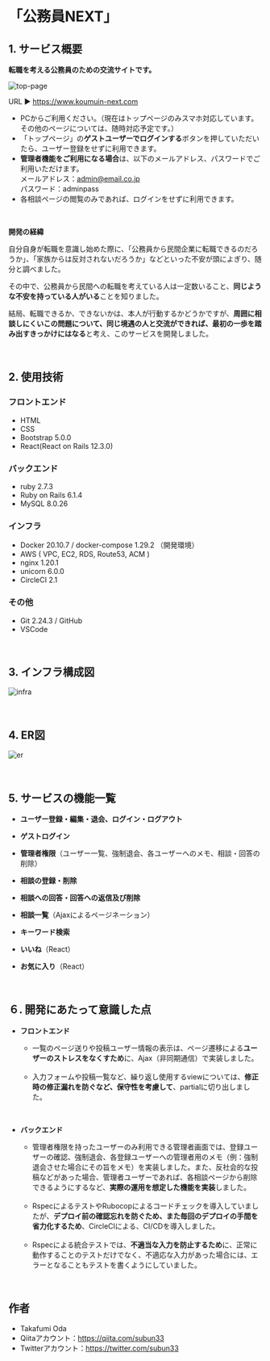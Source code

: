 # 「公務員NEXT」


## 1. サービス概要
**転職を考える公務員のための交流サイトです。**

![top-page](https://user-images.githubusercontent.com/79225764/140659191-d32939a7-6274-465e-8dfa-a703c943895b.jpeg)

  URL ▶︎ https://www.koumuin-next.com
-   PCからご利用ください。（現在はトップページのみスマホ対応しています。その他のページについては、随時対応予定です。）
-   「トップページ」の**ゲストユーザーでログインする**ボタンを押していただいたら、ユーザー登録をせずに利用できます。
-   **管理者機能をご利用になる場合**は、以下のメールアドレス、パスワードでご利用いただけます。
    <br>
    メールアドレス：admin@email.co.jp
    <br>
    パスワード：adminpass
-   各相談ページの閲覧のみであれば、ログインをせずに利用できます。

<br>

**開発の経緯**

自分自身が転職を意識し始めた際に、「公務員から民間企業に転職できるのだろうか」、「家族からは反対されないだろうか」などといった不安が頭によぎり、随分と調べました。

その中で、公務員から民間への転職を考えている人は一定数いること、**同じような不安を持っている人がいる**ことを知りました。

結局、転職できるか、できないかは、本人が行動するかどうかですが、**周囲に相談しにくいこの問題について、同じ境遇の人と交流ができれば、最初の一歩を踏み出すきっかけにはなる**と考え、このサービスを開発しました。

<br>

## 2. 使用技術

### フロントエンド

-   HTML
-   CSS
-   Bootstrap 5.0.0
-   React(React on Rails 12.3.0)

### バックエンド

-   ruby 2.7.3
-   Ruby on Rails 6.1.4
-   MySQL 8.0.26

### インフラ

-   Docker 20.10.7 / docker-compose 1.29.2 （開発環境）
-   AWS ( VPC, EC2, RDS, Route53, ACM )
-   nginx 1.20.1
-   unicorn 6.0.0
-   CircleCI 2.1

### その他

-   Git 2.24.3 / GitHub
-   VSCode

<br>

## 3. インフラ構成図
![infra](https://user-images.githubusercontent.com/79225764/141701796-1904a4ab-285d-4b93-801f-33cd2d06ebc0.png)

<br>

## 4. ER図
![er](https://user-images.githubusercontent.com/79225764/140621073-fe85639f-26a9-4c59-99a3-7864b5f43a38.png)

<br>

## 5. サービスの機能一覧

-   **ユーザー登録・編集・退会、ログイン・ログアウト**
-   **ゲストログイン**
-   **管理者権限**（ユーザー一覧、強制退会、各ユーザーへのメモ、相談・回答の削除）

-   **相談の登録・削除**
-   **相談への回答・回答への返信及び削除**
-   **相談一覧**（Ajaxによるページネーション）
-   **キーワード検索**
-   **いいね**（React）
-   **お気に入り**（React）

<br>

## ６. 開発にあたって意識した点

-   **フロントエンド**

      - 一覧のページ送りや投稿ユーザー情報の表示は、ページ遷移による**ユーザーのストレスをなくすため**に、Ajax（非同期通信）で実装しました。
<br><br>
      - 入力フォームや投稿一覧など、繰り返し使用するviewについては、**修正時の修正漏れを防ぐなど、保守性を考慮して**、partialに切り出しました。

<br>

-   **バックエンド**

      - 管理者権限を持ったユーザーのみ利用できる管理者画面では、登録ユーザーの確認、強制退会、各登録ユーザーへの管理者用のメモ（例：強制退会させた場合にその旨をメモ）を実装しました。また、反社会的な投稿などがあった場合、管理者ユーザーであれば、各相談ページから削除できるようにするなど、**実際の運用を想定した機能を実装**しました。
<br><br>
      - RspecによるテストやRubocopによるコードチェックを導入していましたが、**デプロイ前の確認忘れを防ぐため、また毎回のデプロイの手間を省力化するため**、CircleCIによる、CI/CDを導入しました。
<br><br>
      - Rspecによる統合テストでは、**不適当な入力を防止するため**に、正常に動作することのテストだけでなく、不適応な入力があった場合には、エラーとなることもテストを書くようにしていました。

<br>

## 作者

-   Takafumi Oda
-   Qiitaアカウント：https://qiita.com/subun33
-   Twitterアカウント：https://twitter.com/subun33
